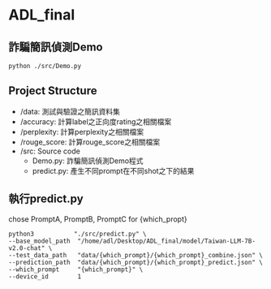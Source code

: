 # ADL_final

## 詐騙簡訊偵測Demo
```
python ./src/Demo.py
```

## Project Structure
* /data: 測試與驗證之簡訊資料集
* /accuracy: 計算label之正向度rating之相關檔案
* /perplexity: 計算perplexity之相關檔案
* /rouge_score: 計算rouge_score之相關檔案
* /src: Source code
  * Demo.py: 詐騙簡訊偵測Demo程式
  * predict.py: 產生不同prompt在不同shot之下的結果
 
## 執行predict.py
chose PromptA, PromptB, PromptC for {which_propt}
```
python3           "./src/predict.py" \
--base_model_path  "/home/adl/Desktop/ADL_final/model/Taiwan-LLM-7B-v2.0-chat" \
--test_data_path   "data/{which_prompt}/{which_prompt}_combine.json" \
--prediction_path  "data/{which_prompt}/{which_prompt}_predict.json" \
--which_prompt     "{which_prompt}" \
--device_id        1
```
